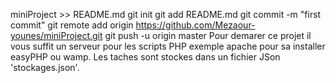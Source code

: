 miniProject >> README.md
git init
git add README.md
git commit -m "first commit"
git remote add origin https://github.com/Mezaour-younes/miniProject.git
git push -u origin master
Pour demarer ce projet il vous suffit un serveur pour les scripts PHP exemple apache pour sa installer easyPHP ou wamp.
Les taches sont stockes dans un fichier JSon 'stockages.json'.

